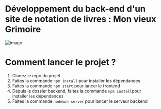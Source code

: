 # Développement du back-end d'un site de notation de livres : Mon vieux Grimoire 
![image](https://github.com/cl201ficelle/Vieux_Grimoire_Chedhomme_Melanie/assets/139238877/0a5fa73d-362a-45d7-8501-2fbf7a1a7297)




# Comment lancer le projet ? 
1. Clonez le repo du projet
2. Faites la commande `npm install` pour installer les dépendances
3. Faites la commande `npm start` pour lancer le frontend
4. Depuis le dossier backend, faites la commande  `npm install`pour installer les dépendances
5. Faites la commande `nodemon server` pour lancer le serveur backend

   

